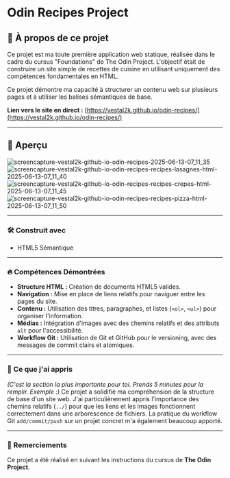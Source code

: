 # Odin Recipes Project

## 📖 À propos de ce projet

Ce projet est ma toute première application web statique, réalisée dans le cadre du cursus "Foundations" de The Odin Project. L'objectif était de construire un site simple de recettes de cuisine en utilisant uniquement des compétences fondamentales en HTML.

Ce projet démontre ma capacité à structurer un contenu web sur plusieurs pages et à utiliser les balises sémantiques de base.

**Lien vers le site en direct :** [https://vestal2k.github.io/odin-recipes/](https://vestal2k.github.io/odin-recipes/)

---

## 📸 Aperçu

![screencapture-vestal2k-github-io-odin-recipes-2025-06-13-07_11_35](https://github.com/user-attachments/assets/0d21b5e0-ba5b-4fce-8a12-1ac59d93fed4)
![screencapture-vestal2k-github-io-odin-recipes-recipes-lasagnes-html-2025-06-13-07_11_40](https://github.com/user-attachments/assets/59225463-d385-4733-b647-c5b502b93b3a)
![screencapture-vestal2k-github-io-odin-recipes-recipes-crepes-html-2025-06-13-07_11_45](https://github.com/user-attachments/assets/cfe048c4-58c0-46a2-94d0-27a40cedd771)
![screencapture-vestal2k-github-io-odin-recipes-recipes-pizza-html-2025-06-13-07_11_50](https://github.com/user-attachments/assets/5001b0dd-fc92-4e55-a1c9-4dcebe6694be)


---

### 🛠️ Construit avec

* HTML5 Sémantique

---

### 🔥 Compétences Démontrées

* **Structure HTML :** Création de documents HTML5 valides.
* **Navigation :** Mise en place de liens relatifs pour naviguer entre les pages du site.
* **Contenu :** Utilisation des titres, paragraphes, et listes (`<ol>`, `<ul>`) pour organiser l'information.
* **Médias :** Intégration d'images avec des chemins relatifs et des attributs `alt` pour l'accessibilité.
* **Workflow Git :** Utilisation de Git et GitHub pour le versioning, avec des messages de commit clairs et atomiques.

---

### 🧠 Ce que j'ai appris

*(C'est la section la plus importante pour toi. Prends 5 minutes pour la remplir. Exemple :)*
Ce projet a solidifié ma compréhension de la structure de base d'un site web. J'ai particulièrement appris l'importance des chemins relatifs (`../`) pour que les liens et les images fonctionnent correctement dans une arborescence de fichiers. La pratique du workflow Git `add/commit/push` sur un projet concret m'a également beaucoup apporté.

---

### 🙏 Remerciements

Ce projet a été réalisé en suivant les instructions du cursus de **The Odin Project**.
